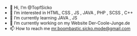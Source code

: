 - 👋 Hi, I’m @TopfSicko
- 👀 I’m interested in HTML, CSS , JS , JAVA , PHP , SCSS , C++
- 🌱 I’m currently learning JAVA , JS
- 💞️ I’m currently working on my Website Der-Coole-Junge.de
- 📫 How to reach me mr.boombastic.sicko.mode@gmail.com

<!---
TopfSicko/TopfSicko is a ✨ special ✨ repository because its `README.md` (this file) appears on your GitHub profile.
You can click the Preview link to take a look at your changes.
--->
